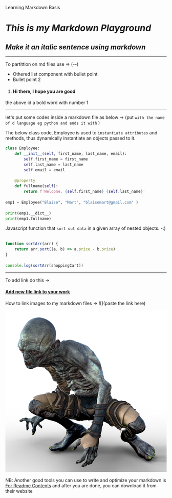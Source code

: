 Learning Markdown Basis

# *This is my Markdown Playground* 

 ## _Make it an italic sentence using markdown_

--- 
To partittion on md files use => (--)

- Othered list component with bullet point
- Bullet point 2

1. #### **Hi there, I hope you are good**
 the above id a bold word with number 1

---

let's put some codes inside a markdown file as below -> (put ``` with the name of d language eg python and ends it with ``` )

The below class code, Employee is used to `instantiate attributes` and methods,
 thus dynamically instantiate an objects passed to it.
```python
class Employee:
    def __init__(self, first_name, last_name, email):
        self.first_name = first_name
        self.last_name = last_name
        self.email = email
        
    @property
    def fullname(self):
        return f'Welcome, {self.first_name} {self.last_name}'

emp1 = Employee("Blaise", "Mart", "blaisemart@gmail.com" )

print(emp1.__dict__)
print(emp1.fullname)

```
Javascript function that `sort out data` in a given array of
nested objects. -:)

```javaScript

function sortArr(arr) {
    return arr.sort((a, b) => a.price - b.price)
}

console.log(sortArr(shoppingCart))

```

---
To add link do this -> []()

#### [Add new file link to your work](https://github.com/Blaise-93/build-a-playing-game-1)

How to link images to my markdown files => ![](paste the link here)

![Image Link](https://github.com/Blaise-93/build-a-playing-game-1/blob/master/images/goblin.png)


NB:
Another good tools you can use to write and optimize your markdown is [For Readme Contents](https://readme.so/editor) and after you are done, you can download it from their website











